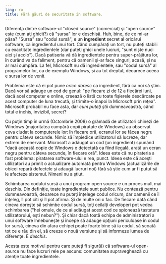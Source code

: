 ```yaml
---
lang: ro
title: Fără găuri de securitate în software.
---
```

Diferenţa dintre software-ul "closed source" (comercial) şi "open source"
este (cum aţi ghicit?) că "sursa" lor e deschisă. Huh, bine, de ce mi-ar păsa?
"Sursa" sau "codul sursă", e un <b>ingredient</b> secret al oricărui software,
ca ingredientul unui tort. Când cumpăraţi un tort, nu puteţi stabili cu exactitate
ingredientele (dar puteţi ghici unele lucruri, "sunt nişte nuci aici şi acolo").
Dacă patiseria vă dă ingredientele pentru super-prăjitura lor, în curând va da faliment,
pentru că oamenii şi-ar face singuri, acasă, şi nu ar mai cumpăra. La fel, Microsoft nu
dă ingredientele, sau "codul sursă" al programelor lor, ca de exemplu Windows, şi au tot
dreptul, deoarece aceea e sursa lor de venit. 

Problema este că ei pot pune <i>orice doresc</i> ca ingredient, fără ca noi să ştim.
Dacă vor să adauge un cod de genul: "pe fiecare zi de 12 a fiecărei luni, dacă acel
computer e online, creează o listă cu toate fişierele descărcate pe acest computer
de luna trecută, şi trimite-o înapoi la Microsoft prin reţea". Microsoft probabil nu
face asta, dar <i>cum puteţi ştii</i> dumneavoastră, când totul e închis, invizibil,
secret?

Cu puţin timp în urmă (Octombrie 2008) o grămadă de utilizatori chinezi de Windows
(majoritatea cumpără copii piratate de Windows) au observat ceva ciudat la computerele
lor: în fiecare oră, ecranul lor se făcea negru pentru câteva secunde. Nimic să împiedice
utilizatorul să lucreze, dar extrem de enervant. Microsoft a adăugat un cod (un ingredient)
spunând "dacă această copie de Windows e detectată ca fiind ilegală, arată un ecran negru
pentru câteva secunde, în fiecare oră". Ideea este că nu pirateria a fost problema: piratarea
software-ului e rea, punct. Ideea este că aceşti utilizatori au primit o actualizare automată
pentru Windows (actualizările de obicei repară defectele şi adaugă lucruri noi) fără să ştie
cum ar fi putut să le afecteze sistemul. Nimeni nu a ştiut.

Schimbarea codului sursă a unui program open source e un proces mult mai deschis.
Din definiţie, toate ingredientele sunt publice. Nu contează pentru dumneavoastră,
deoarece nu puteţi înţelege codul oricum, dar oamenii ce îl înţeleg, îl pot citi
şi îl pot afirma. Şi de multe ori o fac. De fiecare dată când cineva doreşte să schimbe
codul sursă, toţi ceilalţi developeri pot vedea schimbarea ("hei omule, de ce ai adăugat
acest cod ce spionează tastatura utilizatorului, eşti nebun?"). Şi chiar dacă toată echipa
de administratori a unui software înnebuneşte şi începe să adauge opţiuni periculoase în
codul lor sursă, cineva din afara echipei poate foarte bine să ia codul, să scoată tot ce e
rău din el, să creeze o nouă versiune şi să informeze lumea de diferenţe. E <i>deschis</i>.

Acesta este motivul pentru care puteţi fi sigur(ă) că software-ul open-source nu face
lucruri rele pe ascuns: comunitatea supraveghează cu atenţie toate ingredientele.





